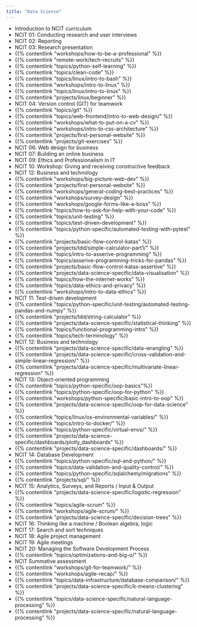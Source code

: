 ```yaml
---
title: "Data Science"
---
```


- Introduction to NCIT curriculum
- NCIT 01: Conducting research and user interviews
- NCIT 02: Reporting
- NCIT 03: Research presentation
- {{% contentlink "workshops/how-to-be-a-professional" %}}
- {{% contentlink "remote-work/tech-recruits" %}}
- {{% contentlink "topics/python-self-learning" %}}
- {{% contentlink "topics/clean-code" %}}
- {{% contentlink "topics/linux/intro-to-bash" %}}
- {{% contentlink "workshops/intro-to-linux" %}}
- {{% contentlink "topics/linux/intro-to-linux" %}}
- {{% contentlink "projects/linux/beginner" %}}
- NCIT 04: Version control (GIT) for teamwork
- {{% contentlink "topics/git" %}}
- {{% contentlink "topics/web-frontend/intro-to-web-design/" %}}
- {{% contentlink "workshops/what-to-put-on-a-cv" %}}
- {{% contentlink "workshops/intro-to-css-architecture" %}}
- {{% contentlink "projects/first-personal-website" %}}
- {{% contentlink "projects/git-exercises" %}}
- NCIT 06: Web design for business
- NCIT 07: Building an online business
- NCIT 09: Ethics and Professionalism in IT
- NCIT 10: Workshop: Giving and receiving constructive feedback
- NCIT 12: Business and technology
- {{% contentlink "workshops/big-picture-web-dev" %}}
- {{% contentlink "projects/first-personal-website" %}}
- {{% contentlink "workshops/general-coding-best-practices" %}}
- {{% contentlink "workshops/survey-design" %}}
- {{% contentlink "workshops/google-forms-like-a-boss" %}}
- {{% contentlink "topics/how-to-ask-for-help-with-your-code" %}}
- {{% contentlink "topics/unit-testing" %}}
- {{% contentlink "topics/test-driven-development" %}}
- {{% contentlink "topics/python-specific/automated-testing-with-pytest" %}}
- {{% contentlink "projects/basic-flow-control-katas" %}}
- {{% contentlink "projects/tdd/simple-calculator-part1/" %}}
- {{% contentlink "topics/intro-to-asserive-programming" %}}
- {{% contentlink "topics/asserive-programming-tricks-for-pandas" %}}
- {{% contentlink "projects/basic-flow-control-katas-assertive" %}}
- {{% contentlink "projects/data-science-specific/data-visualisation" %}}
- {{% contentlink "topics/how-the-internet-works" %}}
- {{% contentlink "topics/data-ethics-and-privacy" %}}
- {{% contentlink "workshops/intro-to-data-ethics" %}}
- NCIT 11: Test-driven development
- {{% contentlink "topics/python-specific/unit-testing/automated-testing-pandas-and-numpy" %}}
- {{% contentlink "projects/tdd/string-calculator" %}}
- {{% contentlink "projects/data-science-specific/statistical-thinking" %}}
- {{% contentlink "topics/functional-programming-intro" %}}
- {{% contentlink "topics/tech-terminology" %}}
- NCIT 12: Business and technology
- {{% contentlink "projects/data-science-specific/data-wrangling" %}}
- {{% contentlink "projects/data-science-specific/cross-validation-and-simple-linear-regression/" %}}
- {{% contentlink "projects/data-science-specific/multivariate-linear-regression" %}}
- NCIT 13: Object-oriented programming
- {{% contentlink "topics/python-specific/oop-basics"%}}
- {{% contentlink "topics/python-specific/oop-for-python" %}}
- {{% contentlink "workshops/python-specific/basic-intro-to-oop" %}}
- {{% contentlink "projects/data-science-specific/oop-for-data-science" %}}
- {{% contentlink "topics/linux/os-environmental-variables/" %}}
- {{% contentlink "topics/intro-to-docker/" %}}
- {{% contentlink "topics/python-specific/virtual-envs/" %}}
- {{% contentlink "projects/data-science-specific/dashboards/plotly_dashboards" %}} 
- {{% contentlink "projects/data-science-specific/dashboards/" %}}
- NCIT 14: Database Development
- {{% contentlink "topics/python-specific/sql-and-python/" %}}
- {{% contentlink "topics/data-validation-and-quality-control/" %}}
- {{% contentlink "topics/python-specific/sqlalchemy/migrations" %}}
- {{% contentlink "projects/sql/" %}}
- NCIT 15: Analytics, Surveys, and Reports / Input & Output
- {{% contentlink "projects/data-science-specific/logistic-regression" %}}
- {{% contentlink "topics/agile-scrum" %}}
- {{% contentlink "workshops/agile-scrum/" %}}
- {{% contentlink "projects/data-science-specific/decision-trees" %}}
- NCIT 16: Thinking like a machine / Boolean algebra, logic
- NCIT 17: Search and sort techniques
- NCIT 18: Agile project management
- NCIT 19: Agile meetings
- NCIT 20: Managing the Software Development Process
- {{% contentlink "topics/optimizations-and-big-o/" %}}
- NCIT Summative assessment
- {{% contentlink "workshops/git-for-teamwork/" %}}
- {{% contentlink "workshops/agile-recap/" %}}
- {{% contentlink "topics/data-infrastructure/database-comparison/" %}}
- {{% contentlink "projects/data-science-specific/k-means-clustering" %}}
- {{% contentlink "topics/data-science-specific/natural-language-processing" %}}
- {{% contentlink "projects/data-science-specific/natural-language-processing" %}}